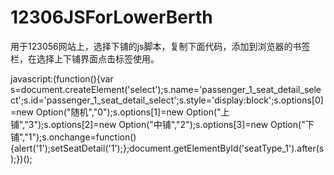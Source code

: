 # 12306JSForLowerBerth


用于123056网站上，选择下铺的js脚本，复制下面代码，添加到浏览器的书签栏，在选择上下铺界面点击标签使用。


javascript:(function(){var s=document.createElement('select');s.name='passenger_1_seat_detail_select';s.id='passenger_1_seat_detail_select';s.style='display:block';s.options[0]=new Option("随机","0");s.options[1]=new Option("上铺","3");s.options[2]=new Option("中铺","2");s.options[3]=new Option("下铺","1");s.onchange=function(){alert('1');setSeatDetail('1');};document.getElementById('seatType_1').after(s);})();








